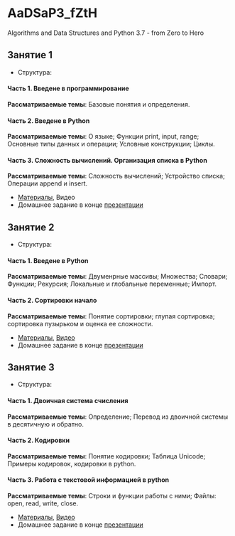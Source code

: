 # AaDSaP3_fZtH
Algorithms and Data Structures and Python 3.7 - from Zero to Hero


## Занятие 1
* Структура:
#### Часть 1. Введене в программирование
**Рассматриваемые темы**: Базовые понятия и определения.
#### Часть 2. Введене в Python
**Рассматриваемые темы**: О языке; Функции print, input, range; Основные типы данных и операции; Условные конструкции; Циклы.
#### Часть 3. Сложность вычислений. Организация списка в Python
**Рассматриваемые темы**: Сложность вычислений; Устройство списка; Операции append и insert.
* [Материалы](L1/), Видео
* Домашнее задание в конце [презентации](L1/L1.pdf)

## Занятие 2
* Структура:
#### Часть 1. Введене в Python
**Рассматриваемые темы**: Двуменрные массивы; Множества; Словари; Функции; Рекурсия; Локальные и глобальные переменные; Импорт.
#### Часть 2. Сортировки начало
**Рассматриваемые темы**: Понятие сортировки; глупая сортировка; сортировка пузырьком и оценка ее сложности.
* [Материалы](L2/), [Видео](https://drive.google.com/file/d/14FR1TEYoJI6p5rJY4XFC0cR6Mbecb357/view?usp=sharing)
* Домашнее задание в конце [презентации](L2/L2.pdf)

## Занятие 3
* Структура:
#### Часть 1. Двоичная система счисления
**Рассматриваемые темы**: Определение; Перевод из двоичной системы в десятичную и обратно.
#### Часть 2. Кодировки
**Рассматриваемые темы**: Понятие кодировки; Таблица Unicode; Примеры кодировок, кодировки в python.
#### Часть 3. Работа с текстовой информацией в python
**Рассматриваемые темы**: Строки и функции работы с ними; Файлы: open, read, write, close.
* [Материалы](L3/), [Видео](https://drive.google.com/file/d/1lVr-CP-1rjYbNDB43sSMO_w1e6yz0WN8/view?usp=sharing)
* Домашнее задание в конце [презентации](L3/L3.pdf)
